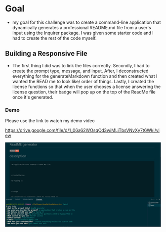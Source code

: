 # Goal
- my goal for this challenge was to  create a command-line application that dynamically generates a professional README.md file from a user's input using the Inquirer package. I was given some starter code and I had to create the rest of the code myself.

## Building a Responsive File

- The first thing I did was to link the files correctly. Secondly, I had to create the prompt type, message, and input. After, I deconstructed everything for the generateMarkdown function and then created what I wanted the READ me to look like/ order of things. Lastly, I created the license functions so that when the user chooses a license answering the license question, their badge will pop up on the top of the ReadMe file once it's generated.

### Demo

Please use the link to watch my demo video 

https://drive.google.com/file/d/1_06a62WOsqCd3wiMLiTbsVNvXy7t6Wki/view

![demopicture](/assets/Capture.PNG "demo")